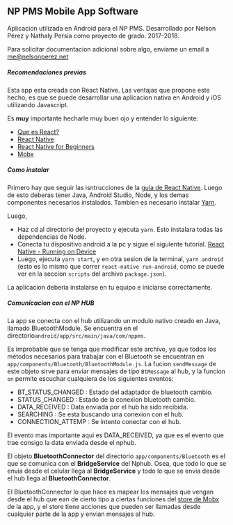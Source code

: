 ## NP PMS Mobile App Software
Aplicacion utilizada en Android para el NP PMS.
Desarrollado por Nelson Pérez y Nathaly Persia como proyecto de grado. 2017-2018.

Para solicitar documentacion adicional sobre algo, enviame un email a 
me@nelsonperez.net

##### Recomendaciones previas
Esta app esta creada con React Native. Las ventajas que propone este hecho, 
es que se puede desarrollar una aplicacion nativa en Android y iOS utilizando Javascript.

Es **muy** importante hecharle muy buen ojo y entender lo siguiente:

* [Que es React?](https://www.desarrolloweb.com/articulos/que-es-react-motivos-uso.html)
* [React Native](https://facebook.github.io/react-native/)
* [React Native for Beginners](https://medium.com/techtrument/react-native-for-beginners-8b6e185e12f9)
* [Mobx](https://mobx.js.org/)

##### Como instalar
Primero hay que seguir las isntrucciones de la [guia de React Native](https://facebook.github.io/react-native/docs/getting-started.html).
Luego de esto deberas tener Java, Android Studio, Node, y los demas componentes necesarios instalados.
Tambien es necesario instalar [Yarn](https://yarnpkg.com/lang/en/docs/install/).

Luego,
* Haz cd al directorio del proyecto y ejecuta `yarn`. Esto instalara todas las dependencias de Node.
* Conecta tu dispositivo android a la pc y sigue el siguiente tutorial. 
[React Native - Running on Device](https://facebook.github.io/react-native/docs/running-on-device.html)
* Luego, ejecuta `yarn start`, y en otra sesion de la terminal, `yarn android`
 (esto es lo mismo que correr `react-native run-android`, como se puede ver en la seccion `scripts` del archivo `package.json`).

La aplicacion deberia instalarse en tu equipo e iniciarse correctamente.

##### Comunicacion con el NP HUB
La app se conecta con el hub utilizando un modulo nativo creado en Java,
llamado BluetoothModule. Se encuentra en el directorio`android/app/src/main/java/com/nppms`.

Es improbable que se tenga que modificar este archivo, ya que todos los metodos necesarios para
trabajar con el Bluetooth se encuentran en `app/components/Bluetooth/BluetoothModule.js`.
La fucion `sendMessage` de este objeto sirve para enviar mensajes de tipo `BtMessage` al hub, y la
funcion `on` permite escuchar cualquiera de los siguientes eventos:

* BT_STATUS_CHANGED : Estado del adaptador de bluetooth cambio.
* STATUS_CHANGED : Estado de la conexion bluetooth cambio.
* DATA_RECEIVED : Data enviada por el hub ha sido recibida.
* SEARCHING : Se esta buscando una conexion con el hub.
* CONNECTION_ATTEMP : Se intento conectar con el hub.

El evento mas importante aqui es DATA_RECEIVED, ya que es el evento que trae consigo la data enviada
desde el nphub.

El objeto **BluetoothConnector** del directorio `app/components/Bluetooth` es el que se comunica 
con el **BridgeService** del Nphub. Osea, que todo lo que se envia desde el celular llega al
**BridgeService** y todo lo que se envia desde el hub llega al **BluetoothConnector**.

El BluetoothConnector lo que hace es mapear los mensajes que vengan desde el hub que ean de cierto tipo
a ciertas funciones del [store de Mobx](https://mobx.js.org/getting-started.html) de la app, 
y el store tiene acciones que pueden ser llamadas desde cualquier parte de la app y envian mensajes
al hub. 